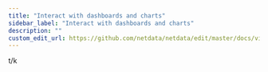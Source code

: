 ```yaml
---
title: "Interact with dashboards and charts"
sidebar_label: "Interact with dashboards and charts"
description: ""
custom_edit_url: https://github.com/netdata/netdata/edit/master/docs/visualize/interact-dashboards-charts.md
---
```




t/k
